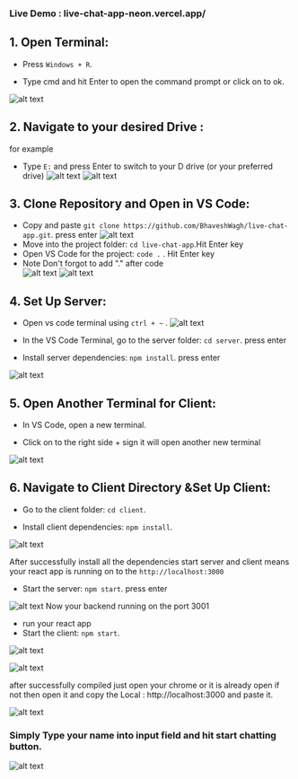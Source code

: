 ### Live Demo : live-chat-app-neon.vercel.app/

## 1. Open Terminal:

- Press `Windows + R`.

- Type cmd and hit Enter to open the command prompt or click on to ok.

![alt text](ReadmeImages/image.png)

## 2. Navigate to your desired Drive :

for example

- Type `E:` and press Enter to switch to your D drive (or your preferred drive)
  ![alt text](ReadmeImages/image-1.png)
  ![alt text](ReadmeImages/image-3.png)

## 3. Clone Repository and Open in VS Code:

- Copy and paste `git clone https://github.com/BhaveshWagh/live-chat-app.git`. press enter
  ![alt text](ReadmeImages/image-4.png)
- Move into the project folder: `cd live-chat-app`.Hit Enter key
- Open VS Code for the project: `code .` . Hit Enter key
- Note Don't forgot to add "." after code  
  ![alt text](ReadmeImages/image-5.png)
  ![alt text](ReadmeImages/image-6.png)

## 4. Set Up Server:

- Open vs code terminal using `ctrl + ~` .
  ![alt text](ReadmeImages/image-7.png)

- In the VS Code Terminal, go to the server folder: `cd server`. press enter

- Install server dependencies: `npm install`. press enter

![alt text](ReadmeImages/image-8.png)

## 5. Open Another Terminal for Client:

- In VS Code, open a new terminal.

- Click on to the right side + sign it will open another new terminal

![alt text](ReadmeImages/image-9.png)

## 6. Navigate to Client Directory &Set Up Client:

- Go to the client folder: `cd client`.

- Install client dependencies: `npm install`.

![alt text](ReadmeImages/image-10.png)

After successfully install all the dependencies start server and client means your react app is running on to the `http://localhost:3000`

- Start the server: `npm start`. press enter

![alt text](ReadmeImages/image-11.png)
Now your backend running on the port 3001

- run your react app
- Start the client: `npm start`.

![alt text](ReadmeImages/image-12.png)

![alt text](ReadmeImages/image-13.png)

after successfully compiled just open your chrome or it is already open if not then open it and copy the Local : http://localhost:3000 and paste it.

![alt text](ReadmeImages/image-14.png)

### Simply Type your name into input field and hit start chatting button.

![alt text](ReadmeImages/image-15.png)
